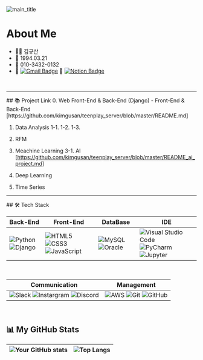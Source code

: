 ![main_title](https://github.com/kimgusan/kimgusan/assets/156397911/081a7f3e-6b2f-4630-a769-3f7c9df34709)


# About Me
- 🙋‍♂️ 김규산
- 🎊 1994.03.21 
- 📱 010-3432-0132
- 📧 [![Gmail Badge](https://img.shields.io/badge/Gmail-d14836?style=flat-square&logo=Gmail&logoColor=white&link=mailto:seinee114@gmail.com)](mailto:kimkyusan94@gmail.com) 📗 [![Notion Badge](https://img.shields.io/badge/Notion-00000?style=round-square&logo=Notion&logoColor=white)]()

<br/>

<hr>
## 📚 Project Link 
0. Web Front-End & Back-End
(Django)
 - Front-End & Back-End [https://github.com/kimgusan/teenplay_server/blob/master/README.md]
 
1. Data Analysis
 1-1. 
 1-2.
 1-3. 
 
2. RFM

3. Meachine Learning
 3-1. AI [https://github.com/kimgusan/teenplay_server/blob/master/README_ai_project.md]
  
4. Deep Learning
  
5. Time Series

<hr>
## 🛠️ Tech Stack

| Back-End | Front-End | DataBase | IDE |
|----------|-----------|---------------|-----|
| ![Python](https://img.shields.io/badge/Python-3776AB?style=plastic&logo=Python&logoColor=white) ![Django](https://img.shields.io/badge/Django-092E20?style=plastic&logo=Django&logoColor=white) | ![HTML5](https://img.shields.io/badge/HTML5-E34F26?style=plastic&logo=html5&logoColor=white) ![CSS3](https://img.shields.io/badge/CSS3-1572B6?style=plastic&logo=css3&logoColor=white) ![JavaScript](https://img.shields.io/badge/JavaScript-F7DF1E?style=plastic&logo=JavaScript&logoColor=black) | ![MySQL](https://img.shields.io/badge/MySQL-4479A1?style=plastic&logo=MySQL&logoColor=white) ![Oracle](https://img.shields.io/badge/Oracle-f80000?style=plastic&logo=Oracle&logoColor=white) | ![Visual Studio Code](https://img.shields.io/badge/Visual%20Studio%20Code-007ACC?style=plastic&logo=Visual%20Studio%20Code&logoColor=white) ![PyCharm](https://img.shields.io/badge/PyCharm-000000?style=plastic&logo=PyCharm&logoColor=white)  ![Jupyter](https://img.shields.io/badge/Jupyter-F37626?style=plastic&logo=PyCharm&logoColor=white)|
<br/>

| Communication | Management|
|----------|-----------|
| ![Slack](https://img.shields.io/badge/Slack-4a15fb?style=plastic&logo=Slack&logoColor=white) ![Instargram](https://img.shields.io/badge/Instagram-ff69b4?style=plastic&logo=Instagram&logoColor=white)  ![Discord](https://img.shields.io/badge/Discord-5865F2?style=plastic&logo=Discord&logoColor=white) | ![AWS](https://img.shields.io/badge/AWS-232F3E?style=plastic&logo=Amazon%20AWS&logoColor=white) ![Git](https://img.shields.io/badge/Git-F05032?style=plastic&logo=Git&logoColor=white) ![GitHub](https://img.shields.io/badge/GitHub-181717?style=plastic&logo=GitHub&logoColor=white) 

<br/>

## 📊 My GitHub Stats

| ![Your GitHub stats](https://github-readme-stats.vercel.app/api?username=kimgusan&show_icons=true&theme=radical) | ![Top Langs](https://github-readme-stats.vercel.app/api/top-langs/?username=kimgusan&layout=compact) |
| ------------------------------------------------------------------------------------------------------------- | ---------------------------------------------------------------------------------------------------- |
